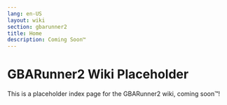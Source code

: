 ```yaml
---
lang: en-US
layout: wiki
section: gbarunner2
title: Home
description: Coming Soon™
---
```

# GBARunner2 Wiki Placeholder

This is a placeholder index page for the GBARunner2 wiki, coming soon™!

